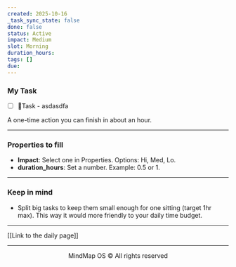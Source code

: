 ```yaml
---
created: 2025-10-16
_task_sync_state: false
done: false
status: Active
impact: Medium
slot: Morning
duration_hours:
tags: []
due:
---
```


### My Task
- [ ] 📌Task - asdasdfa

A one-time action you can finish in about an hour.

---

### Properties to fill
- **Impact**: Select one in Properties. Options: Hi, Med, Lo.
- **duration_hours**: Set a number. Example: 0.5 or 1.



---

### Keep in mind
- Split big tasks to keep them small enough for one sitting (target 1hr max).
This way it would more friendly to your daily time budget.


---

[[Link to the daily page]]

---

<p align="center">MindMap OS © All rights reserved</p>

